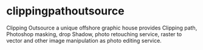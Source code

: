 # clippingpathoutsource
Clipping Outsource a unique offshore graphic house provides Clipping path, Photoshop masking, drop Shadow, photo retouching service, raster to vector and other image manipulation as photo editing service.

